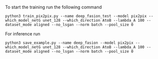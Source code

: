 To start the training run the following command

```
python3 train_pix2pix.py --name deep_fasion_test --model pix2pix --which_model_netG unet_128 --which_direction AtoB --lambda_A 100 --dataset_mode aligned --no_lsgan --norm batch --pool_size 0
```

For inference run

```
python3 save_example.py --name deep_fasion --model pix2pix --which_model_netG unet_128 --which_direction AtoB --lambda_A 100 --dataset_mode aligned --no_lsgan --norm batch --pool_size 0
```
